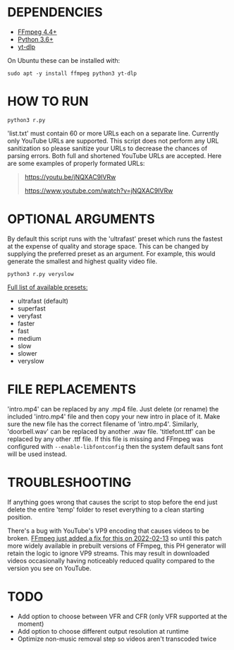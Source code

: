 # DEPENDENCIES
- [FFmpeg 4.4+](https://www.ffmpeg.org/)
- [Python 3.6+](https://www.python.org/)
- [yt-dlp](https://github.com/yt-dlp/yt-dlp)

On Ubuntu these can be installed with:

`sudo apt -y install ffmpeg python3 yt-dlp`

# HOW TO RUN
`python3 r.py`

'list.txt' must contain 60 or more URLs each on a separate line. Currently only YouTube URLs are supported. This script does not perform any URL sanitization so please sanitize your URLs to decrease the chances of parsing errors. Both full and shortened YouTube URLs are accepted. Here are some examples of properly formated URLs:
> https://youtu.be/jNQXAC9IVRw
> 
> https://www.youtube.com/watch?v=jNQXAC9IVRw

# OPTIONAL ARGUMENTS
By default this script runs with the 'ultrafast' preset which runs the fastest at the expense of quality and storage space. This can be changed by supplying the preferred preset as an argument. For example, this would generate the smallest and highest quality video file.

`python3 r.py veryslow`

[Full list of available presets:](https://trac.ffmpeg.org/attachment/wiki/Encode/H.264/encoding_time.png)
- ultrafast (default)
- superfast
- veryfast
- faster
- fast
- medium
- slow
- slower
- veryslow

# FILE REPLACEMENTS
'intro.mp4' can be replaced by any .mp4 file. Just delete (or rename) the included 'intro.mp4' file and then copy your new intro in place of it. Make sure the new file has the correct filename of 'intro.mp4'. Similarly, 'doorbell.wav' can be replaced by another .wav file. 'titlefont.ttf' can be replaced by any other .ttf file. If this file is missing and FFmpeg was configured with `--enable-libfontconfig` then the system default sans font will be used instead.

# TROUBLESHOOTING
If anything goes wrong that causes the script to stop before the end just delete the entire 'temp' folder to reset everything to a clean starting position.

There's a bug with YouTube's VP9 encoding that causes videos to be broken. [FFmpeg just added a fix for this on 2022-02-13](http://git.videolan.org/?p=ffmpeg.git;a=commitdiff;h=68595b46cb374658432fff998e82e5ff434557ac) so until this patch more widely available in prebuilt versions of FFmpeg, this PH generator will retain the logic to ignore VP9 streams. This may result in downloaded videos occasionally having noticeably reduced quality compared to the version you see on YouTube.

# TODO
- Add option to choose between VFR and CFR (only VFR supported at the moment)
- Add option to choose different output resolution at runtime
- Optimize non-music removal step so videos aren't transcoded twice
